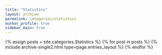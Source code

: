 ```yaml
---
title: "Statistics"
layout: archive
permalink: categories/statistics
author_profile: true
sidebar_main: true
---
```



{% assign posts = site.categories.Statistics %}
{% for post in posts %} {% include archive-single2.html type=page.entries_layout %} {% endfor %}